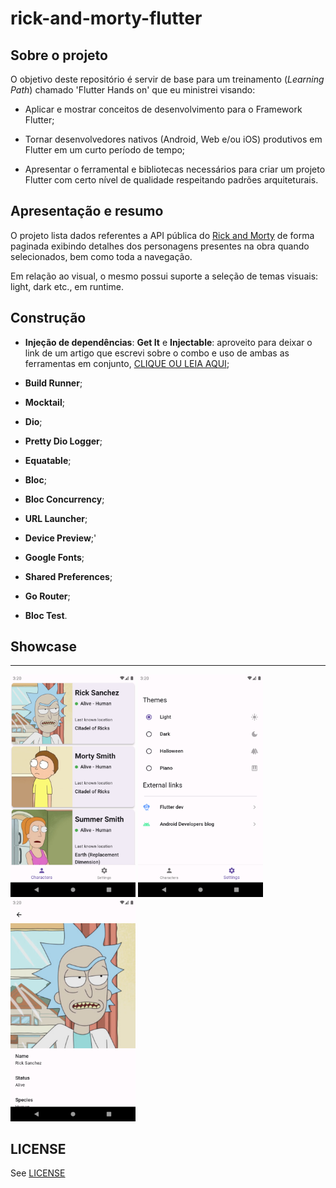# rick-and-morty-flutter

## Sobre o projeto

O objetivo deste repositório é servir de base para um treinamento (_Learning Path_) chamado 'Flutter Hands on' que eu ministrei visando:


- Aplicar e mostrar conceitos de desenvolvimento para o Framework Flutter;

- Tornar desenvolvedores nativos (Android, Web e/ou iOS) produtivos em Flutter em um curto período de tempo;

- Apresentar o ferramental e bibliotecas necessários para criar um projeto Flutter com certo nível de qualidade respeitando padrões arquiteturais.

## Apresentação e resumo

O projeto lista dados referentes a API pública do  [Rick and Morty](https://rickandmortyapi.com/) de forma paginada exibindo detalhes dos personagens presentes na obra quando selecionados, bem como toda a navegação.

Em relação ao visual, o mesmo possui suporte a seleção de temas visuais: light, dark etc., em runtime. 

## Construção

* **Injeção de dependências**: **Get It** e **Injectable**: aproveito para deixar o link de um artigo que escrevi sobre o combo e uso de ambas as ferramentas em conjunto, [CLIQUE OU LEIA AQUI](https://medium.com/xp-inc/aprenda-a-escalar-seu-app-em-flutter-utilizando-uma-estrutura-de-injeção-de-dependências-2dd8ab8b3839);

* **Build Runner**;

* **Mocktail**;

* **Dio**;

* **Pretty Dio Logger**;

* **Equatable**;

* **Bloc**;

* **Bloc Concurrency**;

* **URL Launcher**;

* **Device Preview**;'

* **Google Fonts**;

* **Shared Preferences**;

* **Go Router**;

* **Bloc Test**.

## Showcase

---
<p>
  <img src="showcase/img1.png" width=200>
  <img src="showcase/img2.png" width=200>
<img src="showcase/img3.png" width=200>
</p>

## LICENSE
See [LICENSE](LICENSE)